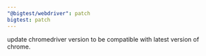 ```yaml
---
"@bigtest/webdriver": patch
bigtest: patch
---
```

update chromedriver version to be compatible with latest version of chrome.
